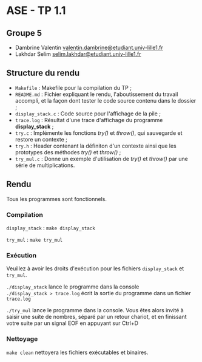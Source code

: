 # ASE - TP 1.1
## Groupe 5
 * Dambrine Valentin <valentin.dambrine@etudiant.univ-lille1.fr>
 * Lakhdar Selim <selim.lakhdar@etudiant.univ-lille1.fr>

## Structure du rendu

 * `Makefile` : Makefile pour la compilation du TP ;
 * `README.md` : Fichier expliquant le rendu, l'aboutissement du travail accompli, et la façon dont tester le code source contenu dans le dossier ;
 * `display_stack.c` : Code source pour l'affichage de la pile ;
 * `trace.log` : Résultat d'une trace d'affichage du programme __display_stack__ ;
 * `try.c` : Implémente les fonctions _try()_ et _throw()_, qui sauvegarde et restore un contexte ;
 * `try.h` : Header contenant la définiton d'un contexte ainsi que les prototypes des méthodes _try()_ et _throw()_ ;
 * `try_mul.c` : Donne un exemple d'utilisation de _try()_ et _throw()_ par une série de multiplications.

## Rendu

Tous les programmes sont fonctionnels.  

### Compilation

`display_stack` : `make display_stack`  
  
`try_mul` : `make try_mul`  
  
### Exécution

Veuillez à avoir les droits d'exécution pour les fichiers `display_stack` et `try_mul`.  

`./display_stack` lance le programme dans la console  
`./display_stack > trace.log` écrit la sortie du programme dans un fichier `trace.log`  
  
`./try_mul` lance le programme dans la console. Vous êtes alors invité à saisir une suite de nombres, séparé par un retour chariot, et en finissant votre suite par un signal EOF en appuyant sur Ctrl+D

### Nettoyage

`make clean` nettoyera les fichiers exécutables et binaires.